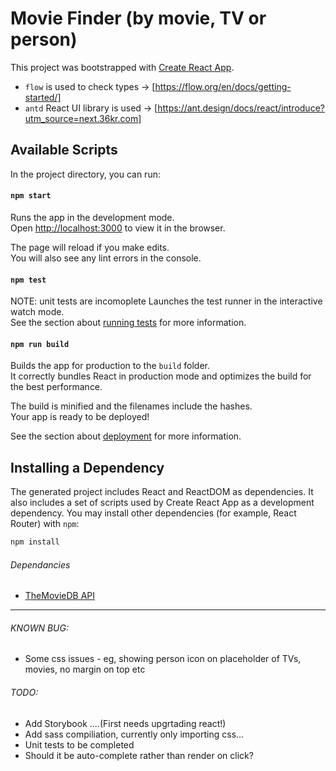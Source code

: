 # Movie Finder (by movie, TV or person)

This project was bootstrapped with [Create React App](https://github.com/facebookincubator/create-react-app).
* `flow` is used to check types -> [https://flow.org/en/docs/getting-started/]
* `antd` React UI library is used -> [https://ant.design/docs/react/introduce?utm_source=next.36kr.com]


## Available Scripts

In the project directory, you can run:

#### `npm start`

Runs the app in the development mode.<br>
Open [http://localhost:3000](http://localhost:3000) to view it in the browser.

The page will reload if you make edits.<br>
You will also see any lint errors in the console.

#### `npm test` 

NOTE: unit tests are incomoplete
Launches the test runner in the interactive watch mode.<br>
See the section about [running tests](#running-tests) for more information.

#### `npm run build`

Builds the app for production to the `build` folder.<br>
It correctly bundles React in production mode and optimizes the build for the best performance.

The build is minified and the filenames include the hashes.<br>
Your app is ready to be deployed!

See the section about [deployment](#deployment) for more information.

## Installing a Dependency

The generated project includes React and ReactDOM as dependencies. It also includes a set of scripts used by Create React App as a development dependency. You may install other dependencies (for example, React Router) with `npm`:

```sh
npm install
```

###### Dependancies

* [TheMovieDB API](https://developers.themoviedb.org/3)

---

###### KNOWN BUG:

- Some css issues - eg, showing person icon on placeholder of TVs, movies, no margin on top etc


###### TODO:

- Add Storybook ....(First needs upgrtading react!)
- Add sass compiliation, currently only importing css...
- Unit tests to be completed
- Should it be auto-complete rather than render on click? 
